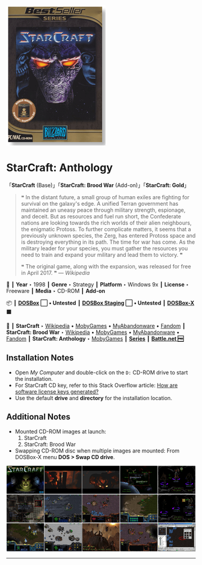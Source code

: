 ![](Thumbnail.png "application-thumbnail")

# StarCraft: Anthology

「**StarCraft** (Base)」「**StarCraft: Brood War** (Add-on)」「**StarCraft: Gold**」

> ❝ In the distant future, a small group of human exiles are fighting for survival on the galaxy's edge. A unified Terran government has maintained an uneasy peace through military strength, espionage, and deceit. But as resources and fuel run short, the Confederate nations are looking towards the rich worlds of their alien neighbours, the enigmatic Protoss. To further complicate matters, it seems that a previously unknown species, the Zerg, has entered Protoss space and is destroying everything in its path. The time for war has come. As the military leader for your species, you must gather the resources you need to train and expand your military and lead them to victory. ❞
>
> ❝ The original game, along with the expansion, was released for free in April 2017. ❞ — *Wikipedia*
>

📌 ┃ **Year** ‣ 1998 ┃ **Genre** ‣ Strategy ┃ **Platform** ‣ Windows 9x ┃ **License** ‣ Freeware ┃ **Media** ‣ CD-ROM ┃ **Add-on** 

📦 ┃ **[DOSBox](https://www.dosbox.com/) ⬜ • Untested** ┃ **[DOSBox Staging](https://dosbox-staging.github.io/) ⬜ • Untested** ┃ **[DOSBox-X](https://dosbox-x.com/) 🟩** 

📎 ┃ **StarCraft** ‣ [Wikipedia](https://en.wikipedia.org/wiki/StarCraft_(video_game)) • [MobyGames](https://www.mobygames.com/game/378/starcraft/) • [MyAbandonware](https://www.myabandonware.com/game/starcraft-epy) • [Fandom](https://starcraft.fandom.com/wiki/StarCraft) ┃ **StarCraft: Brood War** ‣ [Wikipedia](https://en.wikipedia.org/wiki/StarCraft:_Brood_War) • [MobyGames](https://www.mobygames.com/game/1421/starcraft-brood-war/) • [MyAbandonware](https://www.myabandonware.com/game/starcraft-brood-war-epz) • [Fandom](https://starcraft.fandom.com/wiki/StarCraft:_Brood_War) ┃ **StarCraft: Anthology** ‣ [MobyGames](https://www.mobygames.com/game/33975/starcraft-anthology/) ┃ **[Series](https://en.wikipedia.org/wiki/StarCraft_(series))** ┃ **[Battle.net 🆓](https://us.shop.battle.net/en-us/product/starcraft)** 

## Installation Notes
- Open *My Computer* and double-click on the `D:` CD-ROM drive to start the installation.
- For StarCraft CD key, refer to this Stack Overflow article: [How are software license keys generated?](https://stackoverflow.com/questions/3002067/how-are-software-license-keys-generated)
- Use the default **drive** and **directory** for the installation location.

## Additional Notes
- Mounted CD-ROM images at launch:
  1. StarCraft
  2. StarCraft: Brood War
- Swapping CD-ROM disc when multiple images are mounted: From DOSBox-X menu **DOS > Swap CD drive**.

![](Montage.png "StarCraft: Anthology")

---

